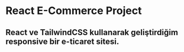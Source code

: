 # React E-Commerce Project

## React ve TailwindCSS kullanarak geliştirdiğim responsive bir e-ticaret sitesi.
